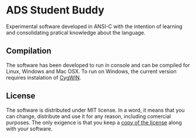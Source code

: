 # ADS Student Buddy

Experimental software developed in ANSI-C with the intention of 
learning and consolidating pratical knowledge about the language.


## Compilation

The software has been developed to run in console and can be compiled
for Linux, Windows and Mac OSX. To run on Windows, the current version
requires instalation of [CygWIN](http://cygwin.com).


## License

The software is distributed under MIT license. In a word, it means that
you can change, distribute and use it for any reason, including comercial 
purposes. The only exigence is that you keep a [copy of the license](https://github.com/CaioToOn/ADS-Student-Buddy/blob/master/MIT-LICENSE)
along with your software.